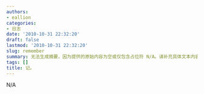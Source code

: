 ```yaml
---
authors:
- eallion
categories:
- 日志
date: '2010-10-31 22:32:20'
draft: false
lastmod: '2010-10-31 22:32:20'
slug: remember
summary: 无法生成摘要，因为提供的原始内容为空或仅包含占位符 N/A。请补充具体文本内容以便提取核心观点。
tags: []
title: 记。
---
```

N/A